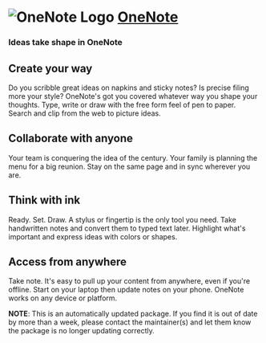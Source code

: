 # ![OneNote Logo](https://cdn.jsdelivr.net/gh/pauby/ChocoPackages@2f2bb99a/icons/onenote.jpg "OneNote Logo") [OneNote](https://chocolatey.org/packages/onenote)

### Ideas take shape in OneNote

## Create your way
Do you scribble great ideas on napkins and sticky notes? Is precise filing more your style? OneNote's got you covered whatever way you shape your thoughts. Type, write or draw with the free form feel of pen to paper. Search and clip from the web to picture ideas.

## Collaborate with anyone
Your team is conquering the idea of the century. Your family is planning the menu for a big reunion. Stay on the same page and in sync wherever you are.

## Think with ink
Ready. Set. Draw. A stylus or fingertip is the only tool you need. Take handwritten notes and convert them to typed text later. Highlight what's important and express ideas with colors or shapes.

## Access from anywhere
Take note. It's easy to pull up your content from anywhere, even if you're offline. Start on your laptop then update notes on your phone. OneNote works on any device or platform.

**NOTE**: This is an automatically updated package. If you find it is out of date by more than a week, please contact the maintainer(s) and let them know the package is no longer updating correctly.